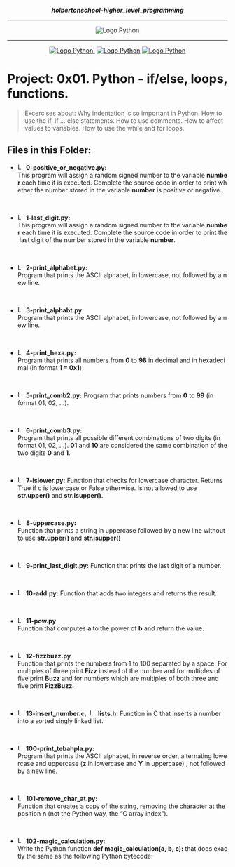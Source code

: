  <div align=center>

***holbertonschool-higher_level_programming***
<hr />
 <img src="https://www.python.org/static/community_logos/python-logo-generic.svg" alt="Logo Python" style="max-width:80%;">
 <hr />
<a href="https://twitter.com/Jepez90"><img src="https://img.shields.io/twitter/follow/jepez90?label=Follow%20me&style=social" alt="Logo  Python">&nbsp;</a>
<a href="https://www.linkedin.com/in/jerson-p%C3%A9rez-010059a4/"><img src="https://img.shields.io/badge/LinkedIn-Follow-blue" alt="Logo  Python"></a>
<a href="https://twitter.com/HolbertonCOL"><img src="https://img.shields.io/badge/Holberton_School-red" alt="Logo  Python"></a>
</div>

# Project: 0x01. Python - if/else, loops, functions.

> Excercises about:
Why indentation is so important in Python.
How to use the if, if ... else statements.
How to use comments.
How to affect values to variables.
How to use the while and for loops.

## Files in this Folder:

* <img src="https://raw.githubusercontent.com/jepez90/jepez90.github.io/master/img/Readme_media/logoPythonBasic.svg" alt="Logo Python" height="15"> **0-positive_or_negative.py:**
This program will assign a random signed number to the variable **number** each time it is executed. Complete the source code in order to print whether the number stored in the variable **number** is positive or negative.
<br />

* <img src="https://raw.githubusercontent.com/jepez90/jepez90.github.io/master/img/Readme_media/logoPythonBasic.svg" alt="Logo Python" height="15"> **1-last_digit.py:**
This program will assign a random signed number to the variable **number** each time it is executed. Complete the source code in order to print the last digit of the number stored in the variable **number**.
<br />

* <img src="https://raw.githubusercontent.com/jepez90/jepez90.github.io/master/img/Readme_media/logoPythonBasic.svg" alt="Logo Python" height="15"> **2-print_alphabet.py:**
Program that prints the ASCII alphabet, in lowercase, not followed by a new line.
<br />

* <img src="https://raw.githubusercontent.com/jepez90/jepez90.github.io/master/img/Readme_media/logoPythonBasic.svg" alt="Logo Python" height="15"> **3-print_alphabt.py:**
Program that prints the ASCII alphabet, in lowercase, not followed by a new line.
<br />

* <img src="https://raw.githubusercontent.com/jepez90/jepez90.github.io/master/img/Readme_media/logoPythonBasic.svg" alt="Logo Python" height="15"> **4-print_hexa.py:**
Program that prints all numbers from **0** to **98** in decimal and in hexadecimal (in format **1 = 0x1**)
<br />

* <img src="https://raw.githubusercontent.com/jepez90/jepez90.github.io/master/img/Readme_media/logoPythonBasic.svg" alt="Logo Python" height="15"> **5-print_comb2.py:**
Program that prints numbers from **0** to **99** (in format 01, 02, ...).
<br />

* <img src="https://raw.githubusercontent.com/jepez90/jepez90.github.io/master/img/Readme_media/logoPythonBasic.svg" alt="Logo Python" height="15"> **6-print_comb3.py:**
Program that prints all possible different combinations of two digits (in format 01, 02, ...). **01** and **10** are considered the same combination of the two digits **0** and **1**.
<br />

* <img src="https://raw.githubusercontent.com/jepez90/jepez90.github.io/master/img/Readme_media/logoPythonBasic.svg" alt="Logo Python" height="15"> **7-islower.py:**
Function that checks for lowercase character. Returns True if c is lowercase or False otherwise. Is not allowed to use **str.upper()** and **str.isupper()**. 
<br />

* <img src="https://raw.githubusercontent.com/jepez90/jepez90.github.io/master/img/Readme_media/logoPythonBasic.svg" alt="Logo Python" height="15"> **8-uppercase.py:**
Function that prints a string in uppercase followed by a new line without to use **str.upper()** and **str.isupper()**
<br />

* <img src="https://raw.githubusercontent.com/jepez90/jepez90.github.io/master/img/Readme_media/logoPythonBasic.svg" alt="Logo Python" height="15"> **9-print_last_digit.py:**
Function that prints the last digit of a number.
<br />

* <img src="https://raw.githubusercontent.com/jepez90/jepez90.github.io/master/img/Readme_media/logoPythonBasic.svg" alt="Logo Python" height="15"> **10-add.py:**
Function that adds two integers and returns the result.
<br />

* <img src="https://raw.githubusercontent.com/jepez90/jepez90.github.io/master/img/Readme_media/logoPythonBasic.svg" alt="Logo Python" height="15"> **11-pow.py**
Function that computes **a** to the power of **b** and return the value.
<br />

* <img src="https://raw.githubusercontent.com/jepez90/jepez90.github.io/master/img/Readme_media/logoPythonBasic.svg" alt="Logo Python" height="15"> **12-fizzbuzz.py**
Function that prints the numbers from 1 to 100 separated by a space. For multiples of three print **Fizz** instead of the number and for multiples of five print **Buzz** and for numbers which are multiples of both three and five print **FizzBuzz**.
<br />

* <img src="https://raw.githubusercontent.com/jepez90/jepez90.github.io/master/img/Readme_media/logoPythonBasic.svg" alt="Logo Python" height="15"> **13-insert_number.c**,  <img src="https://i.imgur.com/b3mhfGO.png" alt="Logo Document" height="15"> **lists.h:**
Function in C that inserts a number into a sorted singly linked list. 
<br />

* <img src="https://raw.githubusercontent.com/jepez90/jepez90.github.io/master/img/Readme_media/logoPythonBasic.svg" alt="Logo Python" height="15"> **100-print_tebahpla.py:**
Program that prints the ASCII alphabet, in reverse order, alternating lowercase and uppercase (**z** in lowercase and **Y** in uppercase) , not followed by a new line.
<br />

* <img src="https://raw.githubusercontent.com/jepez90/jepez90.github.io/master/img/Readme_media/logoPythonBasic.svg" alt="Logo Python" height="15"> **101-remove_char_at.py:**
Function that creates a copy of the string, removing the character at the position **n** (not the Python way, the &ldquo;C array index&rdquo;).
<br />

* <img src="https://raw.githubusercontent.com/jepez90/jepez90.github.io/master/img/Readme_media/logoPythonBasic.svg" alt="Logo Python" height="15"> **102-magic_calculation.py:**
Write the Python function **def magic_calculation(a, b, c):** that does exactly the same as the following Python bytecode:

